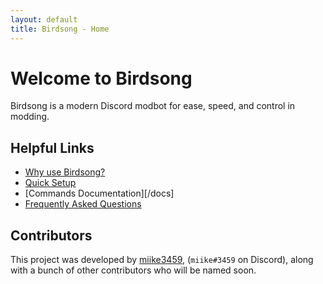 ```yaml
---
layout: default
title: Birdsong - Home
---
```


# Welcome to Birdsong

Birdsong is a modern Discord modbot for ease, speed, and control in modding.

## Helpful Links

- [Why use Birdsong?](/why)
- [Quick Setup](/setup)
- [Commands Documentation][/docs]
- [Frequently Asked Questions](/faq)

## Contributors

This project was developed by [miike3459](https://github.com/miike3459), (`miike#3459` on Discord), along with a bunch of other contributors who will be named soon.

